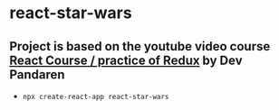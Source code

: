 # react-star-wars

Project is based on the youtube video course [React Course / practice of Redux](https://www.youtube.com/watch?v=euYBnQ5MbLM) by Dev Pandaren
---

+ `npx create-react-app react-star-wars`
